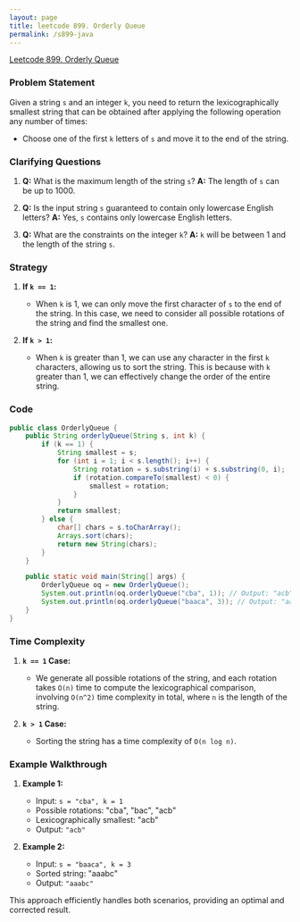 ```yaml
---
layout: page
title: leetcode 899. Orderly Queue
permalink: /s899-java
---
```

[Leetcode 899. Orderly Queue](https://algoadvance.github.io/algoadvance/l899)
### Problem Statement
Given a string `s` and an integer `k`, you need to return the lexicographically smallest string that can be obtained after applying the following operation any number of times:

- Choose one of the first `k` letters of `s` and move it to the end of the string.

### Clarifying Questions
1. **Q:** What is the maximum length of the string `s`?
   **A:** The length of `s` can be up to 1000.

2. **Q:** Is the input string `s` guaranteed to contain only lowercase English letters?
   **A:** Yes, `s` contains only lowercase English letters.

3. **Q:** What are the constraints on the integer `k`?
   **A:** `k` will be between 1 and the length of the string `s`.

### Strategy
1. **If `k == 1`:**
   - When `k` is 1, we can only move the first character of `s` to the end of the string. In this case, we need to consider all possible rotations of the string and find the smallest one.
   
2. **If `k > 1`:**
   - When `k` is greater than 1, we can use any character in the first `k` characters, allowing us to sort the string. This is because with `k` greater than 1, we can effectively change the order of the entire string.

### Code
```java
public class OrderlyQueue {
    public String orderlyQueue(String s, int k) {
        if (k == 1) {
            String smallest = s;
            for (int i = 1; i < s.length(); i++) {
                String rotation = s.substring(i) + s.substring(0, i);
                if (rotation.compareTo(smallest) < 0) {
                    smallest = rotation;
                }
            }
            return smallest;
        } else {
            char[] chars = s.toCharArray();
            Arrays.sort(chars);
            return new String(chars);
        }
    }

    public static void main(String[] args) {
        OrderlyQueue oq = new OrderlyQueue();
        System.out.println(oq.orderlyQueue("cba", 1)); // Output: "acb"
        System.out.println(oq.orderlyQueue("baaca", 3)); // Output: "aaabc"
    }
}
```

### Time Complexity
1. **`k == 1` Case:**
   - We generate all possible rotations of the string, and each rotation takes `O(n)` time to compute the lexicographical comparison, involving `O(n^2)` time complexity in total, where `n` is the length of the string.

2. **`k > 1` Case:**
   - Sorting the string has a time complexity of `O(n log n)`.

### Example Walkthrough
1. **Example 1:**
   - Input: `s = "cba", k = 1`
   - Possible rotations: "cba", "bac", "acb"
   - Lexicographically smallest: "acb"
   - Output: `"acb"`

2. **Example 2:**
   - Input: `s = "baaca", k = 3`
   - Sorted string: "aaabc"
   - Output: `"aaabc"`

This approach efficiently handles both scenarios, providing an optimal and corrected result.